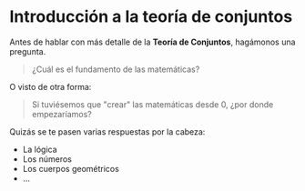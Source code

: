 # Introducción a la teoría de conjuntos

Antes de hablar con más detalle de la **Teoría de Conjuntos**, hagámonos una pregunta.

> ¿Cuál es el fundamento de las matemáticas? 

O visto de otra forma:

> Si tuviésemos que "crear" las matemáticas desde 0, ¿por donde empezaríamos?

Quizás se te pasen varias respuestas por la cabeza:
- La lógica
- Los números
- Los cuerpos geométricos
- ...
